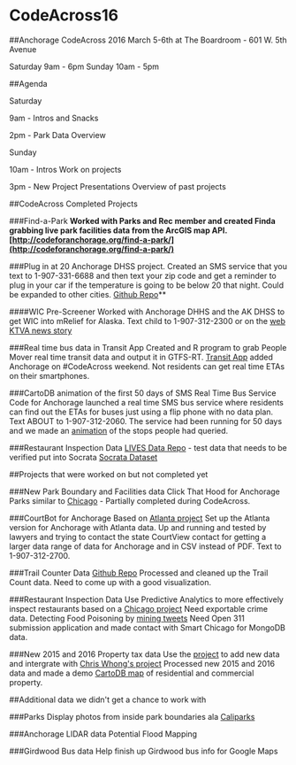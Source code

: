 # CodeAcross16
##Anchorage CodeAcross 2016
March 5-6th at The Boardroom - 601 W. 5th Avenue

Saturday 9am - 6pm
Sunday 10am - 5pm

##Agenda

Saturday

9am - Intros and Snacks

2pm - Park Data Overview

Sunday

10am - Intros
Work on projects

3pm - New Project Presentations 
Overview of past projects

##CodeAcross Completed Projects

###Find-a-Park
**Worked with Parks and Rec member and created Finda grabbing live park facilities data from the ArcGIS map API. 
[http://codeforanchorage.org/find-a-park/](http://codeforanchorage.org/find-a-park/)**

###Plug in at 20
Anchorage DHSS project. Created an SMS service that you text to 1-907-331-6688 and then text your zip code and get a reminder to plug in your car if the temperature is going to be below 20 that night. Could be expanded to other cities. 
[Github Repo](https://github.com/codeforanchorage/plug-at-20-sms)**

####WIC Pre-Screener
Worked with Anchorage DHHS and the AK DHSS to get WIC into mRelief for Alaska. Text child to 1-907-312-2300 or on the [web](http://www.mrelief.com/alaskawic)
[KTVA news story](http://www.ktva.com/families-can-now-send-a-text-to-check-eligibility-for-wic-program-221/)

###Real time bus data in Transit App
Created and R program to grab People Mover real time transit data and output it in GTFS-RT. [Transit App](http://transitapp.com/) added Anchorage on #CodeAcross weekend. Not residents can get real time ETAs on their smartphones.

###CartoDB animation of the first 50 days of SMS Real Time Bus Service
Code for Anchorage launched a real time SMS bus service where residents can find out the ETAs for buses just using a flip phone with no data plan. Text ABOUT to 1-907-312-2060. The service had been running for 50 days and we made an [animation](https://codeforamerica.cartodb.com/u/codeforanchorage/viz/951ad3d2-ea4b-11e5-9304-0ecfd53eb7d3/public_map) of the stops people had queried.

###Restaurant Inspection Data
[LIVES Data Repo](https://github.com/codeforanchorage/anc-LIVES) - test data that needs to be verified put into Socrata
[Socrata Dataset](https://brigades.opendatanetwork.com/HEALTH/2015-Score-Inspection/ecxv-94e2)

##Projects that were worked on but not completed yet

###New Park Boundary and Facilities data
Click That Hood for Anchorage Parks similar to [Chicago](http://click-that-hood.com/chicago-parks) - Partially completed during CodeAcross.

###CourtBot for Anchorage
Based on [Atlanta project](https://www.codeforamerica.org/focus/safety-justice/courtbot/)
Set up the Atlanta version for Anchorage with Atlanta data. Up and running and tested by lawyers and trying to contact the state CourtView contact for getting a larger data range of data for Anchorage and in CSV instead of PDF. Text to 1-907-312-2700.

###Trail Counter Data
[Github Repo](https://github.com/codeforanchorage/anc-trail-counter-data)
Processed and cleaned up the Trail Count data. Need to come up with a good visualization.

###Restaurant Inspection Data
Use Predictive Analytics to more effectively inspect restaurants based on a [Chicago project](http://www.smartchicagocollaborative.org/the-city-of-chicago-unveils-predictive-analytics-model-to-find-foodborne-illness-faster/) Need exportable crime data.
Detecting Food Poisoning by [mining tweets](http://www.smartchicagocollaborative.org/work/health/foodborne-chicago/)
Need Open 311 submission application and made contact with Smart Chicago for MongoDB data.

###New 2015 and 2016 Property tax data
Use the [project](https://github.com/codeforanchorage/moa_property_tax_geojson) to add new data and intergrate with [Chris Whong's project](http://chriswhong.github.io/plutoplus/)
Processed new 2015 and 2016 data and made a demo [CartoDB map](https://brendanbabb.cartodb.com/viz/80bd12f2-e4c3-11e5-a37f-0e5db1731f59/public_map) of residential and commercial property.

##Additional data we didn't get a chance to work with

###Parks
Display photos from inside park boundaries ala [Caliparks](http://www.caliparks.org/#explore)

###Anchorage LIDAR data
Potential Flood Mapping

###Girdwood Bus data
Help finish up Girdwood bus info for Google Maps

